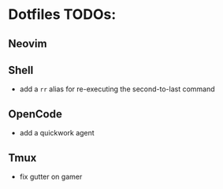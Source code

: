 # Dotfiles TODOs:

## Neovim

## Shell
- add a `rr` alias for re-executing the second-to-last command

## OpenCode
- add a quickwork agent

## Tmux
- fix gutter on gamer


